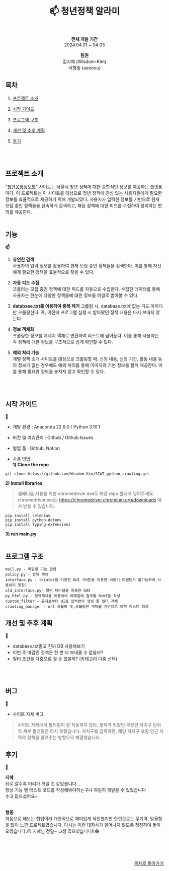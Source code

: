 <div align="center">
 
 # 📫 청년정책 알라미
<br>

**전체 개발 기간**<br>
2024.04.01 ~ 04.03
<br>

**팀원**<br>
김지혜 (Wisdom-Kim)<br>
서형종 (aeeoou)

</div>

## 목차
1. [프로젝트 소개](#프로젝트-소개)

2. [시작 가이드](#시작-가이드)

3. [프로그램 구조](#프로그램-구조)

4. [개선 및 추후 계획](#개선-및-추후-계획)

5. [후기](#후기)
<br>
<br>


## 프로젝트 소개
"[청년몽땅정보통](https://youth.seoul.go.kr/infoData/sprtInfo/list.do?key=2309130006)" 사이트는 서울시 청년 정책에 대한 종합적인 정보를 제공하는 플랫폼이다. 이 프로젝트는 이 사이트를 대상으로 청년 정책에 관심 있는 사용자들에게 필요한 정보를 효율적으로 제공하기 위해 개발되었다. 사용자가 입력한 정보를 기반으로 현재 모집 중인 정책들을 신속하게 검색하고, 해당 정책에 대한 피드를 수집하여 정리하는 편의를 제공한다.
<br>
<br>

## 기능
**📫**
1) **유연한 검색**<br>
사용자의 입력 정보를 활용하여 현재 모집 중인 정책들을 검색한다. 이를 통해 자신에게 필요한 정책을 효율적으로 찾을 수 있다.

2) **자동 피드 수집**<br>
크롤러는 모집 중인 정책에 대한 피드를 자동으로 수집한다. 수집한 데이터를 통해 사용자는 한눈에 다양한 정책들에 대한 정보를 메일로 받아볼 수 있다.

3) **database.txt를 이용하여 중복 제거**
크롤링 시, database.txt에 없는 피드 아이디만 크롤링한다. 즉, 이전에 프로그램 실행 시 받아봤던 정책 내용은 다시 보내지 않는다.

4) **정보 객체화**<br>
크롤링한 정보를 메세지 객체로 변환하여 리스트에 담아둔다. 이를 통해 사용자는 각 정책에 대한 정보를 구조적으로 쉽게 확인할 수 있다.

5) **예외 처리 기능**<br>
개별 정책 소개 사이트를 대상으로 크롤링할 때, 신청 내용, 신청 기간, 활동 내용 등의 정보가 없는 경우에도 예외 처리를 통해 이미지와 기본 정보를 함께 제공한다. 이를 통해 필요한 정보를 놓치지 않고 확인할 수 있다.
<br>
<br>

## 시작 가이드
**🚗**

- 개발 환경 : Anaconda 22.9.0 / Python 3.10.1

- 버전 및 이슈관리 : Github / Github Issues

- 협업 툴 : Github, Notion

- 사용 방법<br>
**1) Clone the repo**
```
git clone https://github.com/Wisdom-Kim/SIAT_python_crawling.git
```
**2) Install libraries**
>셀레니움 사용을 위한 chromedriver.exe도 해당 repo 폴더에 넣어주세요.<br>
chromedriver.exe는 https://chromedriver.chromium.org/downloads 에서 받을 수 있습니다.

```
pip install selenium
pip install python-dotenv
pip install typing-extensions
```
**3) run main.py**
<br>
<br>


## 프로그램 구조
```
mail.py - 메일링 기능 관련
policy.py - 정책 객체
interface.py - tkinter을 이용한 GUI (버튼을 이용한 비동기 이벤트가 불가능하여 사용하지 못함)
old_interface.py- 일반 터미널을 이용한 GUI
py_html.py - 정책객체를 이용하여 이메일에 첨부할 html을 작성
custom_filter - 유저로부터 UI로 입력받아 생성 될 필터 객체
crawling_manager - url 크롤링 후,크롤링한 객체를 기반으로 정책 리스트 생성
```
## 개선 및 추후 계획

**💭**
* database.txt말고 진짜 DB 사용해보기
* 이번 주 마감인 정책은 한 번 더 보내줄 수 없을까?
* 필터 조건을 다중으로 걸 순 없을까? (카테고리 다중 선택)
<br>
<br>

## 버그
**🐛**
* 사이트 자체 버그
> 사이트 자체에서 필터링이 잘 작동하지 않아, 문제가 되었던 부분인 자치구 단위의 세부 필터링은 하지 못했습니다. 자치구를 입력하면, 해당 자치구 포함 인근 지역의 정책을 알려주는 방향으로 해결했습니다.

## 후기
**💬**

**지혜**
<br>
뒤로 갈수록 머리가 깨질 것 같았습니다...<br>
항상 기능 별 테스트 코드를 작성해봐야하는구나 여실히 깨달을 수 있었습니다<br>
수고 많으셨어요~
<br>
<br>

**형종**
<br>
처음으로 해보는 협업이라 개인적으로 재미있게 작업했지만 한편으로는 무기력, 암울함을 많이 느낀 프로젝트였습니다. 다시는 이런 대참사가 일어나지 않도록 정진하여 돌아오겠습니다.😥 지혜님 정말~ 고생 많으셨습니다!!😂
<br>
<br>
<br>
<br>
<br>

<div align="right"> 

[목차로 돌아가기](#목차)

